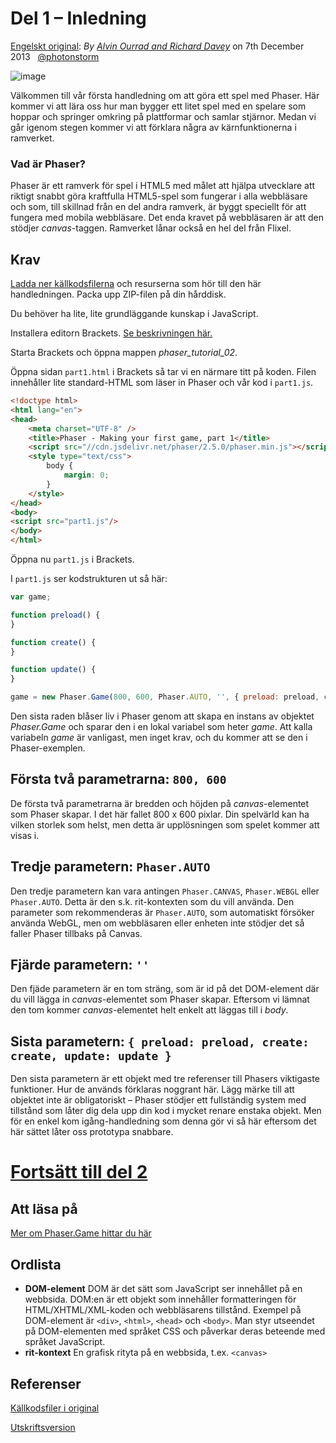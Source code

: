 # Del 1 &ndash; Inledning

[Engelskt original](http://phaser.io/tutorials/making-your-first-phaser-game/index):
_By [Alvin Ourrad and Richard Davey](https://twitter.com/photonstorm)_ on 7th December 2013   [@photonstorm](https://twitter.com/photonstorm) 

![image](http://phaser.io/content/tutorials/making-your-first-phaser-game/tutorial_header.png)

Välkommen till vår första handledning om att göra ett spel med Phaser.
Här kommer vi att lära oss hur man bygger ett litet spel med en spelare som hoppar och springer omkring på plattformar och samlar stjärnor.
Medan vi går igenom stegen kommer vi att förklara några av kärnfunktionerna i ramverket.

### Vad är Phaser?

Phaser är ett ramverk för spel i HTML5 med målet att hjälpa utvecklare att riktigt snabbt göra kraftfulla HTML5-spel som fungerar i alla webbläsare och som, till skillnad från en del andra ramverk, är byggt speciellt för att fungera med mobila webbläsare.
Det enda kravet på webbläsaren är att den stödjer *canvas*-taggen.
Ramverket lånar också en hel del från Flixel.

## Krav

[Ladda ner källkodsfilerna](https://github.com/coderdojolund/phaser-tutorials/archive/master.zip)
och resurserna som hör till den här handledningen. Packa upp ZIP-filen på din hårddisk.

Du behöver ha lite, lite grundläggande kunskap i JavaScript.

Installera editorn Brackets. [Se beskrivningen här.](https://github.com/coderdojolund/flappy-bird-phaser-lessmilk.com/blob/master/docs/flappy-bird-phaser-0.md)

Starta Brackets och öppna mappen *phaser_tutorial_02*.

Öppna sidan `part1.html` i Brackets så tar vi en närmare titt på koden. Filen innehåller lite standard-HTML som läser in Phaser och vår kod i `part1.js`. 

```html
<!doctype html> 
<html lang="en"> 
<head> 
	<meta charset="UTF-8" />
	<title>Phaser - Making your first game, part 1</title>
	<script src="//cdn.jsdelivr.net/phaser/2.5.0/phaser.min.js"></script>
    <style type="text/css">
        body {
            margin: 0;
        }
    </style>
</head>
<body>
<script src="part1.js"/>
</body>
</html>
```

Öppna nu `part1.js` i Brackets.

I `part1.js` ser kodstrukturen ut så här:
```javascript
var game;

function preload() {
}

function create() {
}

function update() {
}

game = new Phaser.Game(800, 600, Phaser.AUTO, '', { preload: preload, create: create, update: update });
```
Den sista raden blåser liv i Phaser genom att skapa en instans av objektet *Phaser.Game* och sparar den i en lokal variabel som heter 
*game*.
Att kalla variabeln *game* är vanligast, men inget krav, och du kommer att se den i Phaser-exemplen.

## Första två parametrarna: `800, 600`
De första två parametrarna är bredden och höjden på *canvas*-elementet som Phaser skapar. I det här fallet 800 x 600 pixlar.
Din spelvärld kan ha vilken storlek som helst, men detta är upplösningen som spelet kommer att visas i. 

## Tredje parametern: `Phaser.AUTO`
Den tredje parametern kan vara antingen `Phaser.CANVAS`, `Phaser.WEBGL` eller `Phaser.AUTO`.
Detta är den s.k. rit-kontexten som du vill använda. Den parameter som rekommenderas är `Phaser.AUTO`, som automatiskt försöker använda WebGL, men om webbläsaren eller enheten inte stödjer det så faller Phaser tillbaks på Canvas.

## Fjärde parametern: `''`
Den fjäde parametern är en tom sträng, som är id på det DOM-element där du vill lägga in *canvas*-elementet som Phaser skapar. Eftersom vi lämnat den tom kommer *canvas*-elementet helt enkelt att läggas till i *body*. 

## Sista parametern: `{ preload: preload, create: create, update: update }`
Den sista parametern är ett objekt med tre referenser till Phasers viktigaste funktioner. Hur de används förklaras noggrant här. Lägg märke till att objektet inte är obligatoriskt &ndash; Phaser stödjer ett fullständig system med tillstånd som låter dig dela upp din kod i mycket renare enstaka objekt. Men för en enkel kom igång-handledning som denna gör vi så här eftersom det här sättet låter oss prototypa snabbare.

# [Fortsätt till del 2](/del2.md)

## Att läsa på
[Mer om Phaser.Game hittar du här](http://phaser.io/docs/2.5.0/Phaser.Game.html)

## Ordlista
* **DOM-element** DOM är det sätt som JavaScript ser innehållet på en webbsida. DOM:en är ett objekt som innehåller formatteringen för HTML/XHTML/XML-koden och webbläsarens tillstånd. Exempel på DOM-element är `<div>`, `<html>`, `<head>` och `<body>`. Man styr utseendet på DOM-elementen med språket CSS och påverkar deras beteende med språket JavaScript.
* **rit-kontext** En grafisk rityta på en webbsida, t.ex. `<canvas>`

## Referenser
[Källkodsfiler i original](https://github.com/photonstorm/phaser/raw/master/resources/tutorials/02%20Making%20your%20first%20game/phaser_tutorial_02.zip)

[Utskriftsversion](https://github.com/coderdojolund/phaser-tutorials/blob/master/making-your-first-phaser-game/index.md)

